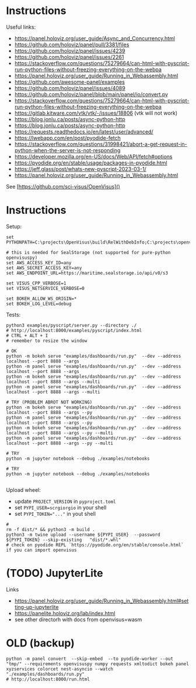 # Instructions

Useful links:

- https://panel.holoviz.org/user_guide/Async_and_Concurrency.html
- https://github.com/holoviz/panel/pull/3381/files
- https://github.com/holoviz/panel/issues/4239
- https://github.com/holoviz/panel/issues/2261
- https://stackoverflow.com/questions/75279664/can-html-with-pyscript-run-python-files-without-freezing-everything-on-the-webpa
- https://panel.holoviz.org/user_guide/Running_in_Webassembly.html
- https://github.com/awesome-panel/examples
- https://github.com/holoviz/panel/issues/4089
- https://github.com/holoviz/panel/blob/main/panel/io/convert.py
- https://stackoverflow.com/questions/75279664/can-html-with-pyscript-run-python-files-without-freezing-everything-on-the-webpa
- https://gitlab.kitware.com/vtk/vtk/-/issues/18806 (vtk will not work)
- https://blog.jonlu.ca/posts/async-python-http
- https://blog.jonlu.ca/posts/async-python-http
- https://requests.readthedocs.io/en/latest/user/advanced/
- https://lwebapp.com/en/post/pyodide-fetch
- https://stackoverflow.com/questions/31998421/abort-a-get-request-in-python-when-the-server-is-not-responding
- https://developer.mozilla.org/en-US/docs/Web/API/fetch#options
- https://pyodide.org/en/stable/usage/packages-in-pyodide.html
- https://jeff.glass/post/whats-new-pyscript-2023-03-1/
- https://panel.holoviz.org/user_guide/Running_in_Webassembly.html

See [https://github.com/sci-visus/OpenVisus]()

# Instructions

Setup:

```
set PYTHONPATH=C:\projects\OpenVisus\build\RelWithDebInfo;C:\projects\openvisuspy\src

# this is needed for SealStorage (not supported for pure-python openvisuspy)
set AWS_ACCESS_KEY_ID=any
set AWS_SECRET_ACCESS_KEY=any
set AWS_ENDPOINT_URL=https://maritime.sealstorage.io/api/v0/s3

set VISUS_CPP_VERBOSE=1
set VISUS_NETSERVICE_VERBOSE=0

set BOKEH_ALLOW_WS_ORIGIN=*
set BOKEH_LOG_LEVEL=debug
```

Tests:

```
python3 examples/pyscript/server.py --directory ./
# http://localhost:8000/examples/pyscript/index.html 
# CTRL + ALT + I
# remember to resize the window

# OK
python -m bokeh serve "examples/dashboards/run.py"  --dev --address localhost --port 8888 --args
python -m panel serve "examples/dashboards/run.py"  --dev --address localhost --port 8888 --args
python -m bokeh serve "examples/dashboards/run.py"  --dev --address localhost --port 8888 --args --multi
python -m panel serve "examples/dashboards/run.py"  --dev --address localhost --port 8888 --args --multi

# TRY (PROBLEM ABROT NOT WORKING)
python -m bokeh serve "examples/dashboards/run.py"  --dev --address localhost --port 8888 --args --py
python -m panel serve "examples/dashboards/run.py"  --dev --address localhost --port 8888 --args --py
python -m bokeh serve "examples/dashboards/run.py"  --dev --address localhost --port 8888 --args --py --multi
python -m panel serve "examples/dashboards/run.py"  --dev --address localhost --port 8888 --args --py --multi

# TRY
python -m jupyter notebook --debug ./examples/notebooks 

# TRY
python -m jupyter notebook --debug ./examples/notebooks 


```

Upload wheel:
- update `PROJECT_VERSION` in `pyproject.toml`
- set `PYPI_USER=scrgiorgio` in your shell
- set `PYPI_TOKEN="..."` in yout shell
```
# 
rm -f dist/* && python3 -m build .
python3 -m twine upload --username ${PYPI_USER}  --password ${PYPI_TOKEN} --skip-existing   "dist/*.whl" 
# check on pyodide REPL `https://pyodide.org/en/stable/console.html` if you can import openvisus
```

# (TODO) JupyterLite

Links 
- https://panel.holoviz.org/user_guide/Running_in_Webassembly.html#setting-up-jupyterlite
- https://panelite.holoviz.org/lab/index.html
- see other directorh with docs from openvisus=wasm


# OLD (backup)

```
python -m panel convert  --skip-embed  --to pyodide-worker --out "tmp/" --requirements openvisuspy numpy requests xmltodict bokeh panel xyzservices colorcet nest-asyncio --watch "./examples/dashboards/run.py"
# http://localhost:8000/run.html 
```
```
